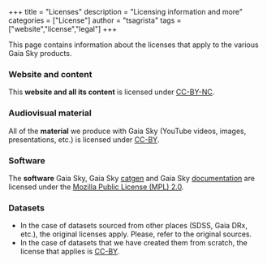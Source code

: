 +++
title = "Licenses"
description = "Licensing information and more"
categories = ["License"]
author = "tsagrista"
tags = ["website","license","legal"]
+++

This page contains information about the licenses that apply to the various Gaia Sky products.

### Website and content <i class="gs-fa6-brands-creative-commons"></i><i class="gs-fa6-brands-creative-commons-by"></i><i class="gs-fa6-brands-creative-commons-nc"></i>

This **website and all its content** is licensed under [CC-BY-NC](https://creativecommons.org/licenses/by-nc/4.0/).

### Audiovisual material <i class="gs-fa6-brands-creative-commons"></i><i class="gs-fa6-brands-creative-commons-by"></i>

All of the **material** we produce with Gaia Sky (YouTube videos, images, presentations, etc.) is licensed under [CC-BY](https://creativecommons.org/licenses/by/4.0/).

### Software <i class="gs-cib-mozilla"></i>

The **software** Gaia Sky, Gaia Sky [catgen](https://codeberg.org/gaiasky/gaiasky-catgen) and Gaia Sky [documentation](http://docs.gaiasky.space) are licensed under the [Mozilla Public License (MPL) 2.0](https://www.mozilla.org/en-US/MPL/).

### Datasets <i class="gs-fa6-brands-creative-commons"></i><i class="gs-fa6-brands-creative-commons-by"></i>

- In the case of datasets sourced from other places (SDSS, Gaia DRx, etc.), the original licenses apply. Please, refer to the original sources.
- In the case of datasets that we have created them from scratch, the license that applies is [CC-BY](https://creativecommons.org/licenses/by/4.0/).
